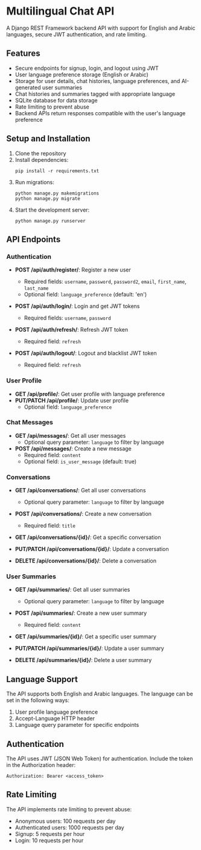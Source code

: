 # Multilingual Chat API

A Django REST Framework backend API with support for English and Arabic languages, secure JWT authentication, and rate limiting.

## Features

- Secure endpoints for signup, login, and logout using JWT
- User language preference storage (English or Arabic)
- Storage for user details, chat histories, language preferences, and AI-generated user summaries
- Chat histories and summaries tagged with appropriate language
- SQLite database for data storage
- Rate limiting to prevent abuse
- Backend APIs return responses compatible with the user's language preference

## Setup and Installation

1. Clone the repository
2. Install dependencies:
   ```
   pip install -r requirements.txt
   ```
3. Run migrations:
   ```
   python manage.py makemigrations
   python manage.py migrate
   ```
4. Start the development server:
   ```
   python manage.py runserver
   ```

## API Endpoints

### Authentication

- **POST /api/auth/register/**: Register a new user
  - Required fields: `username`, `password`, `password2`, `email`, `first_name`, `last_name`
  - Optional field: `language_preference` (default: 'en')

- **POST /api/auth/login/**: Login and get JWT tokens
  - Required fields: `username`, `password`

- **POST /api/auth/refresh/**: Refresh JWT token
  - Required field: `refresh`

- **POST /api/auth/logout/**: Logout and blacklist JWT token
  - Required field: `refresh`

### User Profile

- **GET /api/profile/**: Get user profile with language preference
- **PUT/PATCH /api/profile/**: Update user profile
  - Optional field: `language_preference`

### Chat Messages

- **GET /api/messages/**: Get all user messages
  - Optional query parameter: `language` to filter by language
- **POST /api/messages/**: Create a new message
  - Required field: `content`
  - Optional field: `is_user_message` (default: true)

### Conversations

- **GET /api/conversations/**: Get all user conversations
  - Optional query parameter: `language` to filter by language
- **POST /api/conversations/**: Create a new conversation
  - Required field: `title`

- **GET /api/conversations/{id}/**: Get a specific conversation
- **PUT/PATCH /api/conversations/{id}/**: Update a conversation
- **DELETE /api/conversations/{id}/**: Delete a conversation

### User Summaries

- **GET /api/summaries/**: Get all user summaries
  - Optional query parameter: `language` to filter by language
- **POST /api/summaries/**: Create a new user summary
  - Required field: `content`

- **GET /api/summaries/{id}/**: Get a specific user summary
- **PUT/PATCH /api/summaries/{id}/**: Update a user summary
- **DELETE /api/summaries/{id}/**: Delete a user summary

## Language Support

The API supports both English and Arabic languages. The language can be set in the following ways:

1. User profile language preference
2. Accept-Language HTTP header
3. Language query parameter for specific endpoints

## Authentication

The API uses JWT (JSON Web Token) for authentication. Include the token in the Authorization header:

```
Authorization: Bearer <access_token>
```

## Rate Limiting

The API implements rate limiting to prevent abuse:
- Anonymous users: 100 requests per day
- Authenticated users: 1000 requests per day
- Signup: 5 requests per hour
- Login: 10 requests per hour

